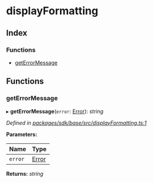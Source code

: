 # displayFormatting

## Index

### Functions

* [getErrorMessage](_displayformatting_.md#geterrormessage)

## Functions

### getErrorMessage

▸ **getErrorMessage**\(`error`: [Error]()\): _string_

_Defined in_ [_packages/sdk/base/src/displayFormatting.ts:1_](https://github.com/celo-org/celo-monorepo/blob/master/packages/sdk/base/src/displayFormatting.ts#L1)

**Parameters:**

| Name | Type |
| :--- | :--- |
| `error` | [Error]() |

**Returns:** _string_

